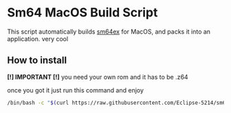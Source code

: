 # Sm64 MacOS Build Script

This script automatically builds [sm64ex](https://github.com/sm64pc/sm64ex) for MacOS, and packs it into an application. very cool

## How to install

**\[!\] IMPORTANT \[!\]**
you need your own rom and it has to be .z64

once you got it just run this command and enjoy

```bash
/bin/bash -c "$(curl https://raw.githubusercontent.com/Eclipse-5214/sm64-MacOS/main/sm64/sm64-MacOS.sh)"
```
